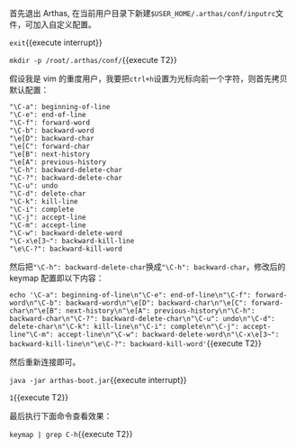 首先退出 Arthas, 在当前用户目录下新建`$USER_HOME/.arthas/conf/inputrc`文件，可加入自定义配置。

`exit`{{execute interrupt}}

`mkdir -p /root/.arthas/conf/`{{execute T2}}

假设我是 vim 的重度用户，我要把`ctrl+h`设置为光标向前一个字符，则首先拷贝默认配置：

```text
"\C-a": beginning-of-line
"\C-e": end-of-line
"\C-f": forward-word
"\C-b": backward-word
"\e[D": backward-char
"\e[C": forward-char
"\e[B": next-history
"\e[A": previous-history
"\C-h": backward-delete-char
"\C-?": backward-delete-char
"\C-u": undo
"\C-d": delete-char
"\C-k": kill-line
"\C-i": complete
"\C-j": accept-line
"\C-m": accept-line
"\C-w": backward-delete-word
"\C-x\e[3~": backward-kill-line
"\e\C-?": backward-kill-word
```

然后把`"\C-h": backward-delete-char`换成`"\C-h": backward-char`，修改后的 keymap 配置即以下内容：

`echo '\C-a": beginning-of-line\n"\C-e": end-of-line\n"\C-f": forward-word\n"\C-b": backward-word\n"\e[D": backward-char\n"\e[C": forward-char\n"\e[B": next-history\n"\e[A": previous-history\n"\C-h": backward-char\n"\C-?": backward-delete-char\n"\C-u": undo\n"\C-d": delete-char\n"\C-k": kill-line\n"\C-i": complete\n"\C-j": accept-line"\C-m": accept-line\n"\C-w": backward-delete-word\n"\C-x\e[3~": backward-kill-line\n"\e\C-?": backward-kill-word'`{{execute T2}}

然后重新连接即可。

`java -jar arthas-boot.jar`{{execute interrupt}}

`1`{{execute T2}}

最后执行下面命令查看效果：

`keymap | grep C-h`{{execute T2}}
